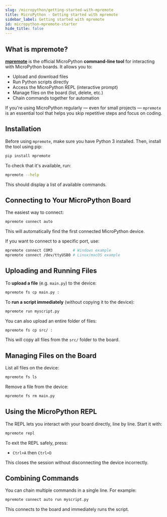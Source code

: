 ```yaml
---
slug: /micropython/getting-started-with-mpremote
title: MicroPython - Getting started with mpremote
sidebar_label: Getting started with mpremote
id: micropython-mpremote-starter
hide_title: false
---
```


## What is mpremote?

[**mpremote**](https://docs.micropython.org/en/latest/reference/mpremote.html) is the official MicroPython **command-line tool** for interacting with MicroPython boards. It allows you to:

- Upload and download files
- Run Python scripts directly
- Access the MicroPython REPL (interactive prompt)
- Manage files on the board (list, delete, etc.)
- Chain commands together for automation

If you're using MicroPython regularly — even for small projects — `mpremote` is an essential tool that helps you skip repetitive steps and focus on coding.

## Installation

Before using `mpremote`, make sure you have Python 3 installed. Then, install the tool using pip:

```bash
pip install mpremote
```

To check that it's available, run:

```bash
mpremote --help
```

This should display a list of available commands.

## Connecting to Your MicroPython Board

The easiest way to connect:

```bash
mpremote connect auto
```

This will automatically find the first connected MicroPython device.

If you want to connect to a specific port, use:

```bash
mpremote connect COM3         # Windows example
mpremote connect /dev/ttyUSB0 # Linux/macOS example
```

## Uploading and Running Files

To **upload a file** (e.g. `main.py`) to the device:

```bash
mpremote fs cp main.py :
```

To **run a script immediately** (without copying it to the device):

```bash
mpremote run myscript.py
```

You can also upload an entire folder of files:

```bash
mpremote fs cp src/ :
```

This will copy all files from the `src/` folder to the board.

## Managing Files on the Board

List all files on the device:

```bash
mpremote fs ls
```

Remove a file from the device:

```bash
mpremote fs rm main.py
```

## Using the MicroPython REPL

The REPL lets you interact with your board directly, line by line. Start it with:

```bash
mpremote repl
```

To exit the REPL safely, press:

- `Ctrl+A` then `Ctrl+D`

This closes the session without disconnecting the device incorrectly.


## Combining Commands

You can chain multiple commands in a single line. For example:

```bash
mpremote connect auto run myscript.py
```

This connects to the board and immediately runs the script.

